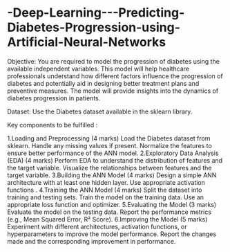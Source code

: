 # -Deep-Learning---Predicting-Diabetes-Progression-using-Artificial-Neural-Networks
Objective:
You are required to model the progression of diabetes using the available independent variables. This model will help healthcare professionals understand how different factors influence the progression of diabetes and potentially aid in designing better treatment plans and preventive measures. The model will provide insights into the dynamics of diabetes progression in patients.

Dataset:
Use the Diabetes dataset available in the sklearn library.

Key components to be fulfilled :

1.Loading and Preprocessing (4 marks)
Load the Diabetes dataset from sklearn.
Handle any missing values if present.
Normalize the features to ensure better performance of the ANN model.
2.Exploratory Data Analysis (EDA) (4 marks)
Perform EDA to understand the distribution of features and the target variable.
Visualize the relationships between features and the target variable.
3.Building the ANN Model (4 marks)
Design a simple ANN architecture with at least one hidden layer.
Use appropriate activation functions .
4.Training the ANN Model (4 marks)
Split the dataset into training and testing sets.
Train the model on the training data.
Use an appropriate loss function and optimizer.
5.Evaluating the Model (3 marks)
Evaluate the model on the testing data.
Report the performance metrics (e.g., Mean Squared Error, R² Score).
6.Improving the Model (5 marks)
Experiment with different architectures, activation functions, or hyperparameters to improve the model performance.
Report the changes made and the corresponding improvement in performance.
